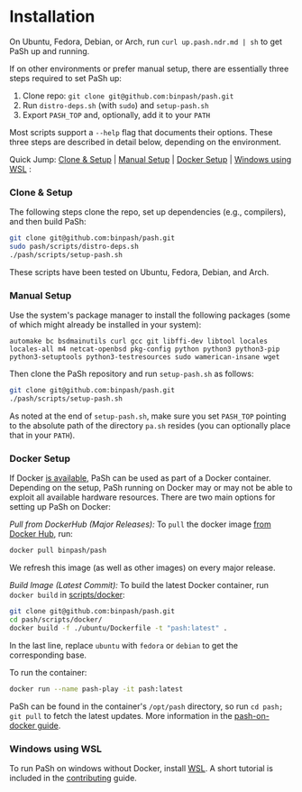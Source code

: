 # Installation

On Ubuntu, Fedora, Debian, or Arch, run `curl up.pash.ndr.md | sh` to get PaSh up and running.

If on other environments or prefer manual setup, there are essentially three steps required to set PaSh up:
1. Clone repo: `git clone git@github.com:binpash/pash.git`
2. Run `distro-deps.sh` (with `sudo`) and `setup-pash.sh`
3. Export `PASH_TOP` and, optionally, add it to your `PATH`

Most scripts support a `--help` flag that documents their options. These three steps are described in detail below, depending on the environment.


Quick Jump: [Clone & Setup](#) | [Manual Setup](#manual-setup) | [Docker Setup](#docker-setup) | [Windows using WSL](#windows-using-wsl) :


### Clone & Setup

The following steps clone the repo, set up dependencies (e.g., compilers), and then build PaSh:

```sh
git clone git@github.com:binpash/pash.git
sudo pash/scripts/distro-deps.sh
./pash/scripts/setup-pash.sh
```

These scripts have been tested on Ubuntu, Fedora, Debian, and Arch.

### Manual Setup

Use the system's package manager to install the following packages (some of which might already be installed in your system):

```
automake bc bsdmainutils curl gcc git libffi-dev libtool locales locales-all m4 netcat-openbsd pkg-config python python3 python3-pip python3-setuptools python3-testresources sudo wamerican-insane wget
```

Then clone the PaSh repository and run `setup-pash.sh` as follows:

```sh
git clone git@github.com:binpash/pash.git
./pash/scripts/setup-pash.sh
```

As noted at the end of `setup-pash.sh`, make sure you set `PASH_TOP` pointing to the absolute path of the directory `pa.sh` resides (you can optionally place that in your `PATH`).

### Docker Setup

If Docker [is available](https://docs.docker.com/get-docker/), PaSh can be used as part of a Docker container.
Depending on the setup, PaSh running on Docker may or may not be able to exploit all available hardware resources.
There are two main options for setting up PaSh on Docker:

_Pull from DockerHub (Major Releases):_
To `pull` the docker image [from Docker Hub](https://hub.docker.com/r/binpash/pash), run:
```sh
docker pull binpash/pash
```
We refresh this image (as well as other images) on every major release.

[//]: # "TODO(@nvasilakis, @dkarnikis): Need to automate this per release."

_Build Image (Latest Commit):_
To build the latest Docker container, run `docker build` in [scripts/docker](https://github.com/binpash/pash/tree/main/scripts/docker):
```sh
git clone git@github.com:binpash/pash.git
cd pash/scripts/docker/
docker build -f ./ubuntu/Dockerfile -t "pash:latest" .
```
In the last line, replace `ubuntu` with `fedora` or `debian` to get the corresponding base.


To run the container:
```sh
docker run --name pash-play -it pash:latest
```

PaSh can be found in the container's `/opt/pash` directory, so run `cd pash; git pull` to fetch the latest updates.
More information in the [pash-on-docker guide](../contributing/contrib.md#pash-on-docker-a-pocket-guide).

### Windows using WSL

To run PaSh on windows without Docker, install [WSL](https://docs.microsoft.com/en-us/windows/wsl/install-win10).
A short tutorial is included in the [contributing](../contributing/contrib.md) guide.

[//]: # "TODO(@nvasilakis, @dkarnikis): Need to add instructions for OS X."
